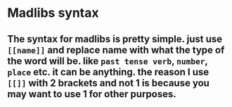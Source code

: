 # Madlibs syntax

## The syntax for madlibs is pretty simple. just use `[[name]]` and replace name with what the type of the word will be. like `past tense verb`, `number`, `place` etc. it can be anything. the reason I use `[[]]` with 2 brackets and not 1 is because you may want to use 1 for other purposes.
